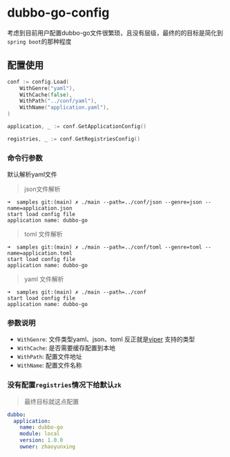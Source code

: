 # dubbo-go-config

考虑到目前用户配置dubbo-go文件很繁琐，且没有层级，最终的的目标是简化到`spring boot`的那种程度

## 配置使用

```go
conf := config.Load(
    WithGenre("yaml"),
    WithCache(false),
    WithPath("../conf/yaml"),
    WithName("application.yaml"),
)

application, _ := conf.GetApplicationConfig()

registries, _ := conf.GetRegistriesConfig()
```

### 命令行参数

默认解析yaml文件

> json文件解析

```shell
➜  samples git:(main) ✗ ./main --path=../conf/json --genre=json --name=application.json
start load config file
application name: dubbo-go
```

> toml 文件解析

```shell
➜  samples git:(main) ✗ ./main --path=../conf/toml --genre=toml --name=application.toml
start load config file
application name: dubbo-go
```

> yaml 文件解析

```shell
➜  samples git:(main) ✗ ./main --path=../conf                                          
start load config file
application name: dubbo-go
```

### 参数说明

* `WithGenre`: 文件类型yaml、json、toml 反正就是[viper](https://github.com/spf13/viper) 支持的类型
* `WithCache`: 是否需要缓存配置到本地
* `WithPath`: 配置文件地址
* `WithName`: 配置文件名称

### 没有配置`registries`情况下给默认`zk`

> 最终目标就这点配置

```yaml
dubbo:
  application:
    name: dubbo-go
    module: local
    version: 1.0.0
    owner: zhaoyunxing
```
